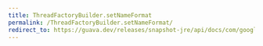 ```yaml
---
title: ThreadFactoryBuilder.setNameFormat
permalink: /ThreadFactoryBuilder.setNameFormat/
redirect_to: https://guava.dev/releases/snapshot-jre/api/docs/com/google/common/util/concurrent/ThreadFactoryBuilder.html#setNameFormat-java.lang.String-
---
```

